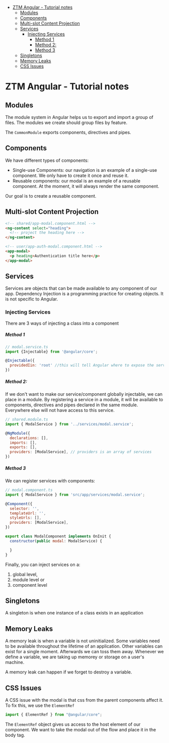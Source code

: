 - [ZTM Angular - Tutorial notes](#ztm-angular---tutorial-notes)
  - [Modules](#modules)
  - [Components](#components)
  - [Multi-slot Content Projection](#multi-slot-content-projection)
  - [Services](#services)
    - [Injecting Services](#injecting-services)
        - [Method 1](#method-1)
        - [Method 2:](#method-2)
        - [Method 3](#method-3)
  - [Singletons](#singletons)
  - [Memory Leaks](#memory-leaks)
  - [CSS Issues](#css-issues)

# ZTM Angular - Tutorial notes

## Modules

The module system in Angular helps us to export and import a group of files. The modules we create should group files by feature.

The `CommonModule` exports components, directives and pipes.

## Components

We have different types of components:

- Single-use Components: our navigation is an example of a single-use component. We only have to create it once and reuse it.
- Reusable components: our modal is an example of a reusable component. At the moment, it will always render the same component.

Our goal is to create a reusable component.

## Multi-slot Content Projection

```html
<!-- shared/app-modal.component.html -->
<ng-content select="heading">
  <!-- project the heading here -->
</ng-content>

<!-- user/app-auth-modal.component.html -->
<app-modal>
  <p heading>Authentication title here</p>
</app-modal>
```

## Services

Services are objects that can be made available to any component of our app.
Dependency Injection is a programming practice for creating objects. It is not specific to Angular.

### Injecting Services

There are 3 ways of injecting a class into a component

##### Method 1

```javascript
// modal.service.ts
import {Injectable} from '@angular/core';

@Injectable({
  providedIin: 'root' //this will tell Angular where to expose the service
})
```

##### Method 2:

If we don't want to make our service/component globally injectable, we can place in a module. By registering a service in a module, it will be available to components, directives and pipes declared in the same module. Everywhere else will not have access to this service.

```javascript
// shared.module.ts
import { ModalService } from '../services/modal.service';

@NgModule({
  declarations: [],
  imports: [],
  exports: [],
  providers: [ModalService], // providers is an array of services
})
```

##### Method 3

We can register services with components:

```javascript
// modal.component.ts
import { ModalService } from 'src/app/services/modal.service';

@Component({
  selector: '',
  templateUrl: '',
  styleUrls: [],
  providers: [ModalService],
})

export class ModalComponent implements OnInit {
  constructor(public modal: ModalService) {

  }
}
```

Finally, you can inject services on a:

1. global level,
1. module level or
1. component level

## Singletons

A singleton is when one instance of a class exists in an application

## Memory Leaks

A memory leak is when a variable is not uninitialized. Some variables need to be available throughout the lifetime of an application. Other variables can exist for a single moment. Afterwards we can toss them away.
Whenever we define a variable, we are taking up memorey or storage on a user's machine.

A memory leak can happen if we forget to destroy a variable.

## CSS Issues

A CSS issue with the modal is that css from the parent components affect it. To fix this, we use the `ElementRef`

```javascript
import { ElementRef } from "@angular/core";
```

The `ElementRef` object gives us access to the host element of our component. We want to take the modal out of the flow and place it in the body tag.
